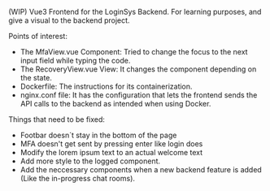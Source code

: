 (WIP) Vue3 Frontend for the LoginSys Backend. For learning purposes, and give a visual to the backend project.

Points of interest:

- The MfaView.vue Component: Tried to change the focus to the next input field while typing the code.
- The RecoveryView.vue View: It changes the component depending on the state.
- Dockerfile: The instructions for its containerization.
- nginx.conf file: It has the configuration that lets the frontend sends the API calls to the backend as intended when using Docker.

Things that need to be fixed:

- Footbar doesn´t stay in the bottom of the page
- MFA doesn't get sent by pressing enter like login does
- Modify the lorem ipsum text to an actual welcome text
- Add more style to the logged component.
- Add the neccessary components when a new backend feature is added (Like the in-progress chat rooms).
